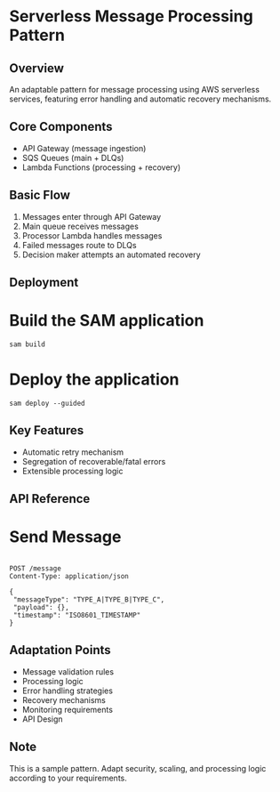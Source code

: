 # Serverless Message Processing Pattern

## Overview
An adaptable pattern for message processing using AWS serverless services, featuring error handling and automatic recovery mechanisms.

## Core Components
- API Gateway (message ingestion)
- SQS Queues (main + DLQs)
- Lambda Functions (processing + recovery)

## Basic Flow
1. Messages enter through API Gateway
2. Main queue receives messages
3. Processor Lambda handles messages
4. Failed messages route to DLQs
5. Decision maker attempts an automated recovery

## Deployment
# Build the SAM application
   ```
sam build
   ```
# Deploy the application
   ```
sam deploy --guided
   ```

## Key Features
- Automatic retry mechanism
- Segregation of recoverable/fatal errors
- Extensible processing logic

## API Reference
# Send Message
   ```

POST /message
Content-Type: application/json
   ```
   ```
{
    "messageType": "TYPE_A|TYPE_B|TYPE_C",
    "payload": {},
    "timestamp": "ISO8601_TIMESTAMP"
}
   ```


## Adaptation Points
- Message validation rules
- Processing logic
- Error handling strategies
- Recovery mechanisms
- Monitoring requirements
- API Design

## Note
This is a sample pattern. Adapt security, scaling, and processing logic according to your requirements.